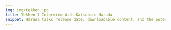 ```yaml
---
img: img/tekken.jpg
title: Tekken 7 Interview With Katsuhiro Harada
snippet: Harada talks release date, downloadable content, and the potential for additional guest characters
---
```


